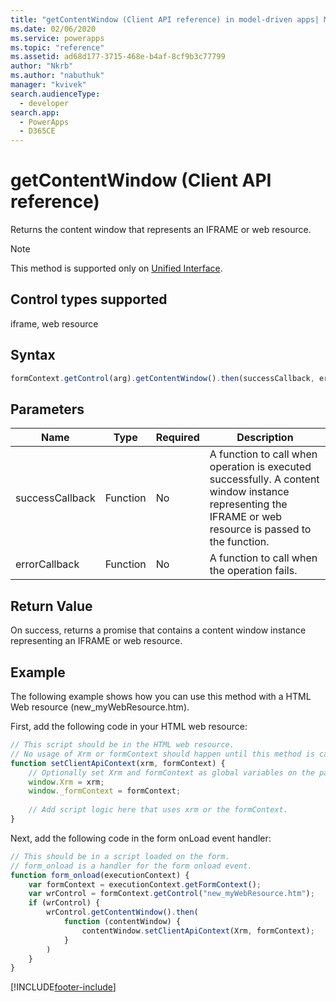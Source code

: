```yaml
---
title: "getContentWindow (Client API reference) in model-driven apps| MicrosoftDocs"
ms.date: 02/06/2020
ms.service: powerapps
ms.topic: "reference"
ms.assetid: ad68d177-3715-468e-b4af-8cf9b3c77799
author: "Nkrb"
ms.author: "nabuthuk"
manager: "kvivek"
search.audienceType: 
  - developer
search.app: 
  - PowerApps
  - D365CE
---
```

# getContentWindow (Client API reference)

Returns the content window that represents an IFRAME or web resource.

> [!NOTE]
> This method is supported only on [Unified Interface](../../../../../user/unified-interface.md).

## Control types supported

iframe, web resource

## Syntax

```JavaScript
formContext.getControl(arg).getContentWindow().then(successCallback, errorCallback);
```

## Parameters

|Name |Type|Required|Description|
|---|---|---|---|
|successCallback|Function|No|A function to call when operation is executed successfully. A content window instance representing the IFRAME or web resource is passed to the function.|
|errorCallback|Function|No|A function to call when the operation fails.|


## Return Value

On success, returns a promise that contains a content window instance representing an IFRAME or web resource.

## Example

The following example shows how you can use this method with a HTML Web resource (new_myWebResource.htm).

First, add the following code in your HTML web resource:

```javascript
// This script should be in the HTML web resource.
// No usage of Xrm or formContext should happen until this method is called.
function setClientApiContext(xrm, formContext) {
    // Optionally set Xrm and formContext as global variables on the page.
    window.Xrm = xrm;
    window._formContext = formContext;
     
    // Add script logic here that uses xrm or the formContext.
}
```

Next, add the following code in the form onLoad event handler:

```javascript
// This should be in a script loaded on the form. 
// form_onload is a handler for the form onload event.
function form_onload(executionContext) {
    var formContext = executionContext.getFormContext();
    var wrControl = formContext.getControl("new_myWebResource.htm");
    if (wrControl) {
        wrControl.getContentWindow().then(
            function (contentWindow) {
                contentWindow.setClientApiContext(Xrm, formContext);
            }
        )
    }
}
```


[!INCLUDE[footer-include](../../../../../includes/footer-banner.md)]